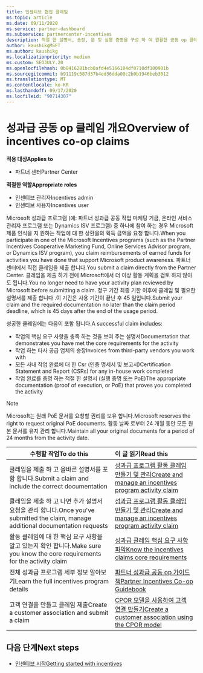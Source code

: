 ```yaml
---
title: 인센티브 협업 클레임
ms.topic: article
ms.date: 09/11/2020
ms.service: partner-dashboard
ms.subservice: partnercenter-incentives
description: 적절 한 설명서, 송장, 문 및 실행 증명을 구성 하 여 원활한 공동 op 클레임을 전송 하는 방법을 알아봅니다.
author: kaushikgMSFT
ms.author: kaushikg
ms.localizationpriority: medium
ms.custom: SEOJULY.20
ms.openlocfilehash: 0b8416281bcb8afd4e5166104df0710df100901b
ms.sourcegitcommit: b91119c587d37b4ed36dda00c2b0b1946beb3012
ms.translationtype: MT
ms.contentlocale: ko-KR
ms.lasthandoff: 09/17/2020
ms.locfileid: "90714307"
---
```

# <a name="overview-of-incentives-co-op-claims"></a><span data-ttu-id="39297-103">성과급 공동 op 클레임 개요</span><span class="sxs-lookup"><span data-stu-id="39297-103">Overview of incentives co-op claims</span></span>

<span data-ttu-id="39297-104">**적용 대상**</span><span class="sxs-lookup"><span data-stu-id="39297-104">**Applies to**</span></span>

- <span data-ttu-id="39297-105">파트너 센터</span><span class="sxs-lookup"><span data-stu-id="39297-105">Partner Center</span></span>

<span data-ttu-id="39297-106">**적절한 역할**</span><span class="sxs-lookup"><span data-stu-id="39297-106">**Appropriate roles**</span></span>

- <span data-ttu-id="39297-107">인센티브 관리자</span><span class="sxs-lookup"><span data-stu-id="39297-107">Incentives admin</span></span>
- <span data-ttu-id="39297-108">인센티브 사용자</span><span class="sxs-lookup"><span data-stu-id="39297-108">Incentives user</span></span>

<span data-ttu-id="39297-109">Microsoft 성과급 프로그램 (예: 파트너 성과급 공동 작업 마케팅 기금, 온라인 서비스 관리자 프로그램 또는 Dynamics ISV 프로그램) 중 하나에 참여 하는 경우 Microsoft 제품 인식을 지 원하는 작업에 대 한 상환을의 획득 금액을 요청 합니다.</span><span class="sxs-lookup"><span data-stu-id="39297-109">When you participate in one of the Microsoft Incentives programs (such as the Partner Incentives Cooperative Marketing Fund, Online Services Advisor program, or Dynamics ISV program), you claim reimbursements of earned funds for activities you have done that support Microsoft product awareness.</span></span> <span data-ttu-id="39297-110">파트너 센터에서 직접 클레임을 제출 합니다.</span><span class="sxs-lookup"><span data-stu-id="39297-110">You submit a claim directly from the Partner Center.</span></span> <span data-ttu-id="39297-111">클레임을 제출 하기 전에 Microsoft에서 더 이상 활동 계획을 검토 하지 않아도 됩니다.</span><span class="sxs-lookup"><span data-stu-id="39297-111">You no longer need to have your activity plan reviewed by Microsoft before submitting a claim.</span></span> <span data-ttu-id="39297-112">청구 기간 최종 기한 이후에 클레임 및 필요한 설명서를 제출 합니다 .이 기간은 사용 기간이 끝난 후 45 일입니다.</span><span class="sxs-lookup"><span data-stu-id="39297-112">Submit your claim and the required documentation no later than the claim period deadline, which is 45 days after the end of the usage period.</span></span>

<span data-ttu-id="39297-113">성공한 클레임에는 다음이 포함 됩니다.</span><span class="sxs-lookup"><span data-stu-id="39297-113">A successful claim includes:</span></span>

- <span data-ttu-id="39297-114">작업의 핵심 요구 사항을 충족 하는 것을 보여 주는 설명서</span><span class="sxs-lookup"><span data-stu-id="39297-114">Documentation that demonstrates you have met the core requirements for the activity</span></span>
- <span data-ttu-id="39297-115">작업 하는 타사 공급 업체의 송장</span><span class="sxs-lookup"><span data-stu-id="39297-115">Invoices from third-party vendors you work with</span></span>
- <span data-ttu-id="39297-116">모든 사내 작업 완료에 대 한 Csr (인증 명세서 및 보고서)</span><span class="sxs-lookup"><span data-stu-id="39297-116">Certification Statement and Report (CSRs) for any in-house work completed</span></span>
- <span data-ttu-id="39297-117">작업 완료를 증명 하는 적절 한 설명서 (실행 증명 또는 PoE)</span><span class="sxs-lookup"><span data-stu-id="39297-117">The appropriate documentation (proof of execution, or PoE) that proves you completed the activity</span></span> 

>[!NOTE]
><span data-ttu-id="39297-118">Microsoft는 원래 PoE 문서를 요청할 권리를 보유 합니다.</span><span class="sxs-lookup"><span data-stu-id="39297-118">Microsoft reserves the right to request original PoE documents.</span></span> <span data-ttu-id="39297-119">활동 날짜 로부터 24 개월 동안 모든 원본 문서를 유지 관리 합니다.</span><span class="sxs-lookup"><span data-stu-id="39297-119">Maintain all your original documents for a period of 24 months from the activity date.</span></span> 

|<span data-ttu-id="39297-120">**수행할 작업**</span><span class="sxs-lookup"><span data-stu-id="39297-120">**To do this**</span></span>   |<span data-ttu-id="39297-121">**이 글 읽기**</span><span class="sxs-lookup"><span data-stu-id="39297-121">**Read this**</span></span>   |
|-----------------|:--------------------------------------|
|<span data-ttu-id="39297-122">클레임을 제출 하 고 올바른 설명서를 포함 합니다.</span><span class="sxs-lookup"><span data-stu-id="39297-122">Submit a claim and include the correct documentation</span></span>|[<span data-ttu-id="39297-123">성과급 프로그램 활동 클레임 만들기 및 관리</span><span class="sxs-lookup"><span data-stu-id="39297-123">Create and manage an incentives program activity claim</span></span>](create-incentives-claims.md)|
|<span data-ttu-id="39297-124">클레임을 제출 하 고 나면 추가 설명서 요청을 관리 합니다.</span><span class="sxs-lookup"><span data-stu-id="39297-124">Once you've submitted the claim, manage additional documentation requests</span></span>|[<span data-ttu-id="39297-125">성과급 프로그램 활동 클레임 만들기 및 관리</span><span class="sxs-lookup"><span data-stu-id="39297-125">Create and manage an incentives program activity claim</span></span>](create-incentives-claims.md)  |
|<span data-ttu-id="39297-126">활동 클레임에 대 한 핵심 요구 사항을 알고 있는지 확인 합니다.</span><span class="sxs-lookup"><span data-stu-id="39297-126">Make sure you know the core requirements for the activity claim</span></span>|[<span data-ttu-id="39297-127">성과급 클레임 핵심 요구 사항 파악</span><span class="sxs-lookup"><span data-stu-id="39297-127">Know the incentives claims core requirements</span></span>](core-requirements.md)   |
|<span data-ttu-id="39297-128">전체 성과급 프로그램 세부 정보 알아보기</span><span class="sxs-lookup"><span data-stu-id="39297-128">Learn the full incentives program details</span></span>|[<span data-ttu-id="39297-129">파트너 성과급 공동 op 가이드 책</span><span class="sxs-lookup"><span data-stu-id="39297-129">Partner Incentives Co-op Guidebook</span></span>](https://assets.microsoft.com/coop-guidebook.pdf)
|<span data-ttu-id="39297-130">고객 연결을 만들고 클레임 제출</span><span class="sxs-lookup"><span data-stu-id="39297-130">Create a customer association and submit a claim</span></span> |[<span data-ttu-id="39297-131">CPOR 모델을 사용하여 고객 연결 만들기</span><span class="sxs-lookup"><span data-stu-id="39297-131">Create a customer association using the CPOR model</span></span>](submit-osa-claim.md)|

## <a name="next-steps"></a><span data-ttu-id="39297-132">다음 단계</span><span class="sxs-lookup"><span data-stu-id="39297-132">Next steps</span></span>

- [<span data-ttu-id="39297-133">인센티브 시작</span><span class="sxs-lookup"><span data-stu-id="39297-133">Getting started with incentives</span></span>](incentives-get-started-intro.md)
